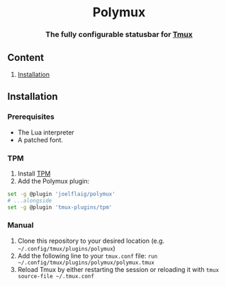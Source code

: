 <h1 align="center"> Polymux </h1>

<h3 align="center">
	The fully configurable statusbar for <a href="https://github.com/tmux/tmux">Tmux</a>
</h3>

## Content
1. [Installation](#Installation)

## Installation

### Prerequisites
- The Lua interpreter
- A patched font.

### TPM
1. Install [TPM](https://github.com/tmux-plugins/tpm)
2. Add the Polymux plugin:

```bash
set -g @plugin 'joelflaig/polymux'
# ...alongside
set -g @plugin 'tmux-plugins/tpm'
```

### Manual

1. Clone this repository to your desired location (e.g.
   `~/.config/tmux/plugins/polymux`)
2. Add the following line to your `tmux.conf` file:
    `run ~/.config/tmux/plugins/polymux/polymux.tmux`
4. Reload Tmux by either restarting the session or reloading it with `tmux source-file ~/.tmux.conf`


